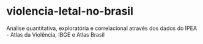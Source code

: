 # violencia-letal-no-brasil
Análise quantitativa, exploratória e correlacional através dos dados do IPEA - Atlas da Violência, IBGE e Atlas Brasil
